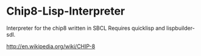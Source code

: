 # Chip8-Lisp-Interpreter
Interpreter for the chip8 written in SBCL Requires quicklisp and lispbuilder-sdl.

http://en.wikipedia.org/wiki/CHIP-8
